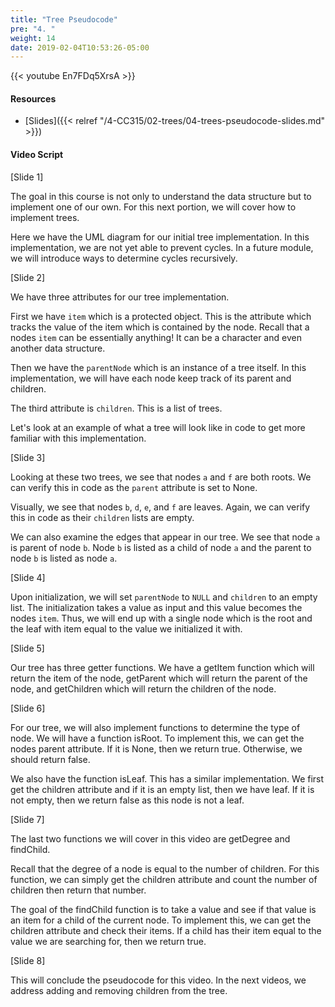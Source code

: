 ```yaml
---
title: "Tree Pseudocode"
pre: "4. "
weight: 14
date: 2019-02-04T10:53:26-05:00
---
```


{{< youtube En7FDq5XrsA >}}

#### Resources
* [Slides]({{< relref "/4-CC315/02-trees/04-trees-pseudocode-slides.md" >}})

#### Video Script

[Slide 1]

The goal in this course is not only to understand the data structure but to implement one of our own. For this next portion, we will cover how to implement trees. 

Here we have the UML diagram for our initial tree implementation. In this implementation, we are not yet able to prevent cycles. In a future module, we will introduce ways to determine cycles recursively. 

[Slide 2]

We have three attributes for our tree implementation. 

First we have `item` which is a protected object. This is the attribute which tracks the value of the item which is contained by the node. Recall that a nodes `item` can be essentially anything! It can be a character and even another data structure.

Then we have the `parentNode` which is an instance of a tree itself. In this implementation, we will have each node keep track of its parent and children. 

The third attribute is `children`. This is a list of trees. 

Let's look at an example of what a tree will look like in code to get more familiar with this implementation.

[Slide 3]

Looking at these two trees, we see that nodes `a` and `f` are both roots. We can verify this in code as the `parent` attribute is set to None. 

Visually, we see that nodes `b`, `d`, `e`, and `f` are leaves. Again, we can verify this in code as their `children` lists are empty. 

We can also examine the edges that appear in our tree. We see that node `a` is parent of node `b`. Node `b` is listed as a child of node `a` and the parent to node `b` is listed as node `a`.


[Slide 4]

Upon initialization, we will set `parentNode` to `NULL` and `children` to an empty list. The initialization takes a value as input and this value becomes the nodes `item`. Thus, we will end up with a single node which is the root and the leaf with item equal to the value we initialized it with. 


[Slide 5]

Our tree has three getter functions. We have a getItem function which will return the item of the node, getParent which will return the parent of the node, and getChildren which will return the children of the node.


[Slide 6]

For our tree, we will also implement functions to determine the type of node. We will have a function isRoot. To implement this, we can get the nodes parent attribute. If it is None, then we return true. Otherwise, we should return false. 

We also have the function isLeaf. This has a similar implementation. We first get the children attribute and if it is an empty list, then we have leaf. If it is not empty, then we return false as this node is not a leaf. 

[Slide 7]

The last two functions we will cover in this video are getDegree and findChild. 

Recall that the degree of a node is equal to the number of children. For this function, we can simply get the children attribute and count the number of children then return that number. 

The goal of the findChild function is to take a value and see if that value is an item for a child of the current node. To implement this, we can get the children attribute and check their items. If a child has their item equal to the value we are searching for, then we return true. 


[Slide 8]

This will conclude the pseudocode for this video. In the next videos, we address adding and removing children from the tree. 